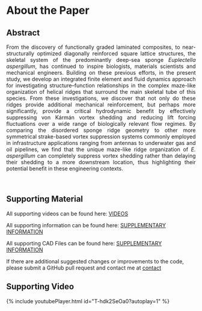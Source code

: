# About the Paper

<!-- {% include youtubePlayer.html id="u16FjNGMoEs?autoplay=1" %} -->

## Abstract

<div style="text-align: justify"> 
From the discovery of functionally graded laminated composites, to near-structurally optimized diagonally reinforced square lattice structures, the skeletal system of the predominantly deep-sea sponge <i>Euplectella aspergillum</i>, has continued to inspire biologists, materials scientists and mechanical engineers. Building on these previous efforts, in the present study, we develop an integrated finite element and fluid dynamics approach for investigating structure–function relationships in the complex maze-like organization of helical ridges that surround the main skeletal tube of this species. From these investigations, we discover that not only do these ridges provide additional mechanical reinforcement, but perhaps more significantly, provide a critical hydrodynamic benefit by effectively suppressing von Kármán vortex shedding and reducing lift forcing fluctuations over a wide range of biologically relevant flow regimes. By comparing the disordered sponge ridge geometry to other more symmetrical strake-based vortex suppression systems commonly employed in infrastructure applications ranging from antennas to underwater gas and oil pipelines, we find that the unique maze-like ridge organization of <i>E. aspergillum</i> can completely suppress vortex shedding rather than delaying their shedding to a more downstream location, thus highlighting their potential benefit in these engineering contexts.  

</div>

<p>&nbsp;</p>


## Supporting Material

All supporting videos can be found here: [VIDEOS](https://drive.google.com/drive/folders/0BwhqWZtgjTIkfmtaT0N4VWozWkxtSktzaldpQW93Vl85TXVnU05fR1JwWUtKdnhoTkZtS0U?resourcekey=0-FGkjd_73NyaHYAI2wdsytw&usp=sharing)

All supporting information can be found here: [SUPPLEMENTARY INFORMATION](./si)

All supporting CAD Files can be found here: [SUPPLEMENTARY INFORMATION](./cad)

If there are additional suggested changes or improvements to the code, please submit a GitHub pull request and contact me at [contact](https://fer.me/cont)

## Supporting Video

{% include youtubePlayer.html id="T-hdk2SeOa0?autoplay=1" %}
